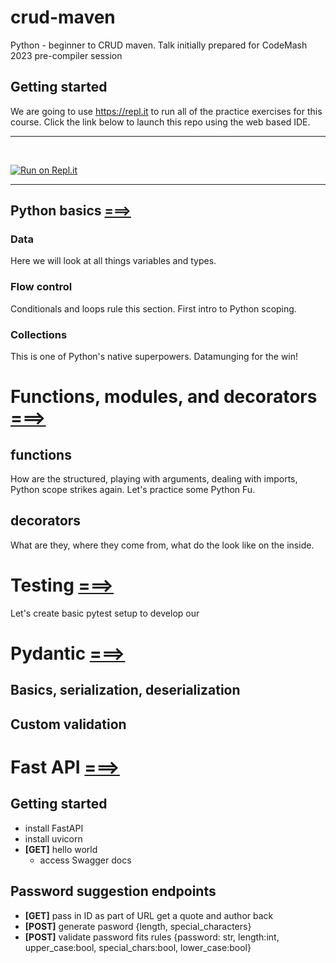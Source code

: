 # crud-maven
Python - beginner to CRUD maven. Talk initially prepared for CodeMash 2023 pre-compiler session

## Getting started
We are going to use https://repl.it to run all of the practice exercises for this course. Click the link below to launch this repo using the web based IDE.
<hr /><br/>

[![Run on Repl.it](https://repl.it/badge/github/ilyaGotfryd/crud-maven)](https://repl.it/github/ilyaGotfryd/crud-maven)

<hr />

## Python basics [===>](./basics/basics.md)
### Data
Here we will look at all things variables and types.
### Flow control 
Conditionals and loops rule this section. First intro to Python scoping.
### Collections
This is one of Python's native superpowers. Datamunging for the win!
# Functions, modules, and decorators [===>](./funcitons/funcitons.md)
## functions
  How are the structured, playing with arguments, dealing with imports, Python scope strikes again. Let's practice some Python Fu.
## decorators
  What are they, where they come from, what do the look like on the inside.
# Testing [===>](./testing/pytest_basics.md)
  Let's create basic pytest setup to develop our 
# Pydantic [===>](./pydantic/pydantic.md)
## Basics, serialization, deserialization
## Custom validation
# Fast API [===>](./api/api.md)
## Getting started
- install FastAPI
- install uvicorn
- **[GET]** hello world
   - access Swagger docs
## Password suggestion endpoints
- **[GET]** pass in ID as part of URL get a quote and author back
- **[POST]** generate pasword {length, special_characters}
- **[POST]** validate password fits rules {password: str, length:int, upper_case:bool, special_chars:bool, lower_case:bool} 